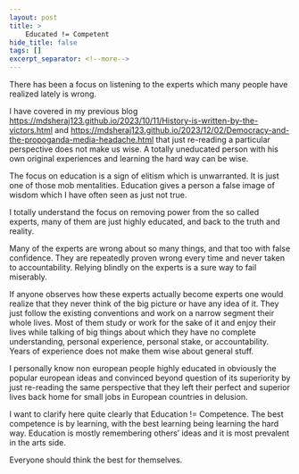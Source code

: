 ```yaml
---
layout: post
title: >
    Educated != Competent
hide_title: false
tags: []
excerpt_separator: <!--more-->
---
```


There has been a focus on listening to the experts which many people have realized lately is wrong.

I have covered in my previous blog <a href="https://mdsheraj123.github.io/2023/10/11/History-is-written-by-the-victors.html" target="_blank">https://mdsheraj123.github.io/2023/10/11/History-is-written-by-the-victors.html</a> and <a href="https://mdsheraj123.github.io/2023/12/02/Democracy-and-the-propoganda-media-headache.html" target="_blank">https://mdsheraj123.github.io/2023/12/02/Democracy-and-the-propoganda-media-headache.html</a> that just re-reading a particular perspective does not make us wise. A totally uneducated person with his own original experiences and learning the hard way can be wise.

The focus on education is a sign of elitism which is unwarranted. It is just one of those mob mentalities. Education gives a person a false image of wisdom which I have often seen as just not true.

I totally understand the focus on removing power from the so called experts, many of them are just highly educated, and back to the truth and reality.

Many of the experts are wrong about so many things, and that too with false confidence. They are repeatedly proven wrong every time and never taken to accountability. Relying blindly on the experts is a sure way to fail miserably.

If anyone observes how these experts actually become experts one would realize that they never think of the big picture or have any idea of it. They just follow the existing conventions and work on a narrow segment their whole lives. Most of them study or work for the sake of it and enjoy their lives while talking of big things about which they have no complete understanding, personal experience, personal stake, or accountability. Years of experience does not make them wise about general stuff.

I personally know non european people highly educated in obviously the popular european ideas and convinced beyond question of its superiority by just re-reading the same perspective that they left their perfect and superior lives back home for small jobs in European countries in delusion.

I want to clarify here quite clearly that Education != Competence. The best competence is by learning, with the best learning being learning the hard way.
Education is mostly remembering others’ ideas and it is most prevalent in the arts side.

Everyone should think the best for themselves.



